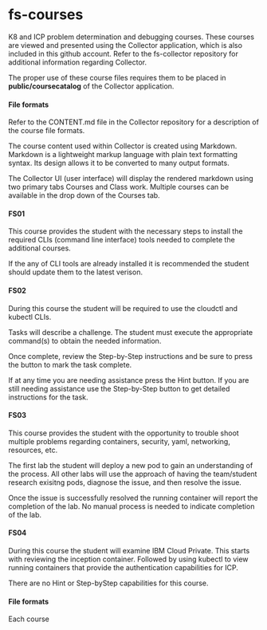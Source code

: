 # fs-courses

K8 and ICP problem determination and debugging courses.  These courses are viewed and presented using the Collector application, which is also included in this github account.  Refer to the fs-collector repository for additional information regarding Collector.  

The proper use of these course files requires them to be placed in __public/coursecatalog__ of the Collector application.

#### File formats

Refer to the CONTENT.md file in the Collector repository for a description of the course file formats.

The course content used within Collector is created using Markdown. Markdown is a lightweight markup language with plain text formatting syntax. Its design allows it to be converted to many output formats.

The Collector UI (user interface) will display the rendered markdown using two primary tabs Courses and Class work. Multiple courses can be available in the drop down of the Courses tab.

#### FS01

This course provides the student with the necessary steps to install the required CLIs (command line interface) tools needed to complete the additional courses. 

If the any of CLI tools are already installed it is recommended the student should update them to the latest verison.

#### FS02

During this course the student will be required to use the cloudctl and kubectl CLIs. 

Tasks will describe a challenge. The student must execute the appropriate command(s) to obtain the needed information. 

Once complete, review the Step-by-Step instructions and be sure to press the button to mark the task complete. 

If at any time you are needing assistance press the Hint button. If you are still needing assistance use the Step-by-Step button to get detailed instructions for the task. 

#### FS03

This course provides the student with the opportunity to trouble shoot multiple problems regarding containers, security, yaml, networking, resources, etc. 

The first lab the student will deploy a new pod to gain an understanding of the process. All other labs will use the approach of having the team/student research exisitng pods, diagnose the issue, and then resolve the issue. 

Once the issue is successfully resolved the running container will report the completion of the lab. No manual process is needed to indicate completion of the lab.

#### FS04

During this course the student will examine IBM Cloud Private. This starts with reviewing the inception container. Followed by using kubectl to view running containers that provide the authentication capabilities for ICP. 

There are no Hint or Step-byStep capabilities for this course. 

#### File formats

Each course 